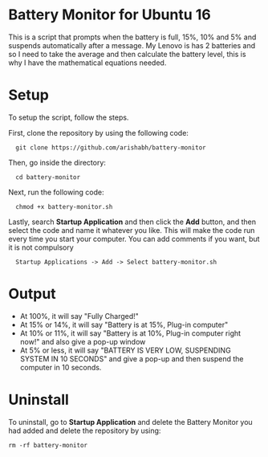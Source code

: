# Battery Monitor for Ubuntu 16

This is a script that prompts when the battery is full, 15%, 10% and 5% and suspends automatically after a message. 
My Lenovo is has 2 batteries and so I need to take the average and then calculate the battery level, this is why I have the mathematical equations needed. 

# Setup
To setup the script, follow the steps.

First, clone the repository by using the following code: 

```
  git clone https://github.com/arishabh/battery-monitor
```

Then, go inside the directory:

```
  cd battery-monitor
```

Next, run the following code:

```
  chmod +x battery-monitor.sh
```

Lastly, search **Startup Application** and then click the **Add** button, and then select the code and name it whatever you like. This will make the code run every time you start your computer. You can add comments if you want, but it is not compulsory 

```
  Startup Applications -> Add -> Select battery-monitor.sh
```

# Output

- At 100%, it will say "Fully Charged!"
- At 15% or 14%, it will say "Battery is at 15%, Plug-in computer"
- At 10% or 11%, it will say "Battery is at 10%, Plug-in computer right now!" and also give a pop-up window
- At 5% or less, it will say "BATTERY IS VERY LOW, SUSPENDING SYSTEM IN 10 SECONDS" and give a pop-up and then suspend the computer in 10 seconds.

# Uninstall

To uninstall, go to **Startup Application** and delete the Battery Monitor you had added and delete the repository by using:
```
rm -rf battery-monitor
```
